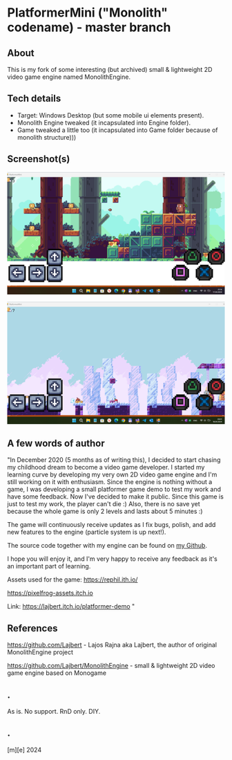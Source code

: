 # PlatformerMini ("Monolith" codename) - master branch

## About

This is my fork of some interesting (but archived) small & lightweight 2D video game engine named MonolithEngine.

## Tech details
- Target: Windows Desktop (but some mobile ui elements present).
- Monolith Engine tweaked (it incapsulated into Engine folder).
- Game tweaked a little too (it incapsulated into Game folder because of monolith structure)))

## Screenshot(s)

![](Images/screenshot01.png)

![](Images/screenshot02.png)

## A few words of author
"In December 2020 (5 months as of writing this), I decided to start chasing my childhood dream to become a video game developer. I started my learning curve by developing my very own 2D video game engine and I'm still working on it with enthusiasm. Since the engine is nothing without a game, I was developing a small platformer game demo to test my work and have some feedback. 
Now I've decided to make it public.
Since this game is just to test my work, the player can't die :) Also, there is no save yet because the whole game is only 2 levels and lasts about 5 minutes :)

The game will continuously receive updates as I fix bugs, polish, and add new features to the engine (particle system is up next!).

The source code together with my engine can be found on [my Github](https://github.com/Lajbert/MonolithEngine).

I hope you will enjoy it, and I'm very happy to receive any feedback as it's an important part of learning.

Assets used for the game:
https://rephil.ith.io/

https://pixelfrog-assets.itch.io

Link: https://lajbert.itch.io/platformer-demo
"

## References

https://github.com/Lajbert - Lajos Rajna aka Lajbert, the author of original MonolithEngine project

https://github.com/Lajbert/MonolithEngine - small & lightweight 2D video game engine based on Monogame

## . 
As is. No support. RnD only. DIY.

## .
[m][e] 2024